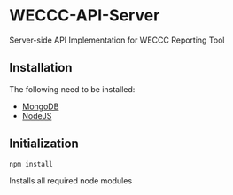# WECCC-API-Server

Server-side API Implementation for WECCC Reporting Tool

## Installation

The following need to be installed:

- [MongoDB](https://docs.mongodb.com/manual/installation/#tutorials)
- [NodeJS](https://nodejs.org/en/)

## Initialization

```Shell
npm install
```

Installs all required node modules
